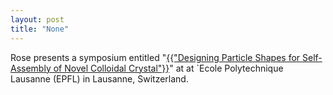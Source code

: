 ```yaml
---
layout: post
title: "None"
---
```

Rose presents a symposium entitled "<a href="http://theossrv1.epfl.ch/Main/Seminars2018?action=download&upname=2018_09_Seminar.Cersonsky.pdf" target="_blank">{{"Designing Particle Shapes for Self-Assembly of Novel Colloidal Crystal"}}</a>" at at `Ecole Polytechnique Lausanne (EPFL) in Lausanne, Switzerland.
